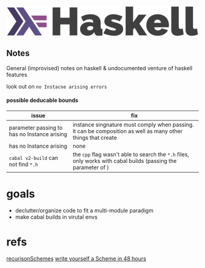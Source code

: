 ![haskell.png](./haskell.svg)

Notes
-----
General (improvised) notes on haskell & undocumented venture of haskell features

look out on `no Instacne arising errors` 

#### possible deducable bounds
| issue | fix |
|-------|-----|
| parameter passing  to <function> has no Instance arising | instance singnature must comply when passing. it can be composition as well as many other things that create <fold> | 
| <function> has no Instance arising | none | 
| `cabal v2-build` can not find `*.h` | the `cpp` flag wasn't able to search the `*.h` files, only works with cabal builds (passing the parameter of ) | 

goals
======
* declutter/organize code to fit a multi-module paradigm
* make cabal builds in virutal envs

refs
====

[recurisonSchemes](https://github.com/recursion-schemes/recursion-schemes.git)
[write yourself a Scheme in 48 hours](https://en.wikibooks.org/wiki/Write_Yourself_a_Scheme_in_48_Hours)
